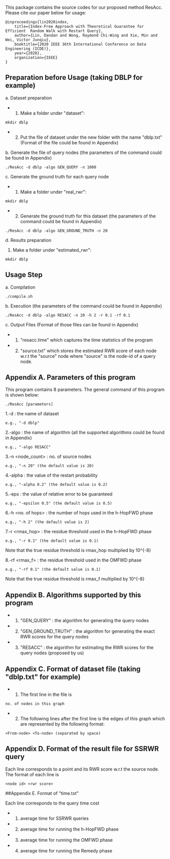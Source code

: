 This package contains the source codes for our proposed method ResAcc.
Please cite our paper below for usage:
```
@inproceedings{lin2020index,
	title={Index-Free Approach with Theoretical Guarantee for Efficient  Random Walk with Restart Query},
	author={Lin, Dandan and Wong, Raymond Chi-Wing and Xie, Min and Wei, Victor Junqiu},
	booktitle={2020 IEEE 36th International Conference on Data Engineering (ICDE)},
	year={2020},
	organization={IEEE}
}
```


## Preparation before Usage (taking DBLP for example)
a. Dataset preparation
   - 1. Make a folder under "dataset": 

```
mkdir dblp
```

   - 2. Put the file of dataset under the new folder with the name "dblp.txt" (Format of the file could be found in Appendix)

b. Generate the file of query nodes (the parameters of the command could be found in Appendix)

```
./ResAcc -d dblp -algo GEN_QUERY -n 1000
```

c. Generate the ground truth for each query node
   - 1. Make a folder under "real_rwr":

```
mkdir dblp
```
   - 2. Generate the ground truth for this dataset (the parameters of the command could be found in Appendix)
	
```
./ResAcc -d dblp -algo GEN_GROUND_TRUTH -n 20
```

d. Results preparation
   1. Make a folder under "estimated_rwr":

```	
mkdir dblp
```

## Usage Step

a. Compilation

```
./compile.sh
```

b. Execution (the parameters of the command could be found in Appendix)

```
./ResAcc -d dblp -algo RESACC -n 20 -h 2 -r 0.1 -rf 0.1
```

c. Output Files (Format of those files can be found in Appendix)
   - 1. "resacc.time" which captures the time statistics of the program
   - 2. "source.txt" which stores the estimated RWR score of each node w.r.t the "source" node
	where "source" is the node-id of a query node.


## Appendix A. Parameters of this program

This program contains 8 parameters.
The general command of this program is shown below:
	
```  
./ResAcc [parameters]
```

1.-d <dataset> : the name of dataset 

```	 
e.g., "-d dblp"
```
  
2.-algo <algorithm> : the name of algorithm (all the supported algorithms could be found in Appendix)

```	 
e.g., "-algo RESACC"
```

3.-n <node_count> : no. of source nodes

```	
e.g., "-n 20" (the default value is 20)
```	

4.-alpha <alpha> : the value of the restart probability

```	
e.g., "-alpha 0.2" (the default value is 0.2)
```	

5.-eps <epsilon> : the value of relative error to be guaranteed

```	
e.g., "-epsilon 0.5" (the default value is 0.5)
```	

6.-h <no. of hops> : the number of hops used in the h-HopFWD phase

```	
e.g., "-h 2" (the default value is 2) 
```	

7.-r <rmax_hop> : the residue threshold used in the h-HopFWD phase

```	
e.g., "-r 0.1" (the default value is 0.1)
```	

Note that the true residue threshold is rmax_hop multiplied by 10^{-8}

8.-rf <rmax_f> : the residue threshold used in the OMFWD phase

```	
e.g., "-rf 0.1" (the default value is 0.1)
```	

Note that the true residue threshold is rmax_f multiplied by 10^{-8}
 
## Appendix B. Algorithms supported by this program

  - 1. "GEN_QUERY" : the algorithm for generating the query nodes

  - 2. "GEN_GROUND_TRUTH" : the algorithm for generating the exact RWR scores for the query nodes

  - 3. "RESACC" : the algorithm for estimating the RWR scores for the query nodes (proposed by us)


## Appendix C. Format of dataset file (taking "dblp.txt" for example)

  - 1. The first line in the file is 
 	
```	
no. of nodes in this graph
```	

  - 2. The following lines after the first line is
 	the edges of this graph which are represented by the following format:
   
```	   
<From-node> <To-node> (separated by space)
```	

## Appendix D. Format of the result file for SSRWR query 

Each line corresponds to a point and its RWR score w.r.t the source node.
The format of each line is 
 
```	
<node id> <rwr score> 
```	

##Appendix E. Format of "time.txt"

Each line corresponds to the query time cost
   - 1. average time for SSRWR queries
   - 2. average time for running the h-HopFWD phase
   - 3. average time for running the OMFWD phase
   - 4. average time for running the Remedy phase

